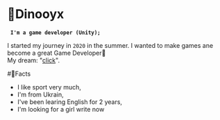 # 🦖Dinooyx
**`` I'm a game developer (Unity);``**

I started my journey in `2020` in the summer. 
I wanted to make games ane become a great Game Developer🔋                       
My dream: "[click][rick]".



#💪Facts
- I like sport very much,
- I'm from Ukrain,
- I've been learing English for 2 years,
- I'm looking for a girl write now








[rick]: https://youtube.com/fknight

<!--
**r34fr23wr/r34fr23wr** is a ✨ _special_ ✨ repository because its `README.md` (this file) appears on your GitHub profile.

Here are some ideas to get you started:

- 🔭 I’m currently working on ...
- 🌱 I’m currently learning ...
- 👯 I’m looking to collaborate on ...
- 🤔 I’m looking for help with ...
- 💬 Ask me about ...
- 📫 How to reach me: ...
- 😄 Pronouns: ...
- ⚡ Fun fact: ...
-->
